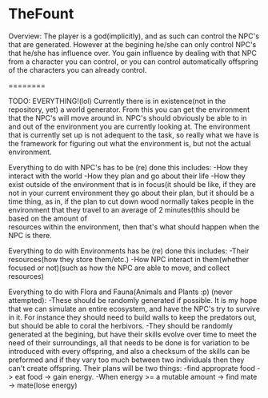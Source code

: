 TheFount
========

Overview:
  The player is a god(implicitly), and as such can control the NPC's that are generated. 
  However at the begining he/she can only control NPC's that he/she has influence over. 
  You gain influence by dealing with that NPC from a character you can control, 
  or you can control automatically offspring of the characters you can already control.

========

TODO:
EVERYTHING!(lol)
Currently there is in existence(not in the repository, yet) a world generator. 
From this you can get the environment that the NPC's will move around in. 
NPC's should obviously be able to in and out of the environment you are currently looking at. 
The environment that is currently set up is not adequent to the task, 
so really what we have is the framework for figuring out what the environment is, but not the actual environment.

Everything to do with NPC's has to be (re) done this includes:
  -How they interact with the world
  -How they plan and go about their life
  -How they exist outside of the environment that is in focus(it should be like, if they are not in your current
   environment they go about their plan, but it should be a time thing, as in, if the plan to cut down wood normally
   takes people in the environment that they travel to an average of 2 minutes(this should be based on the amount of     
   resources within the environment, then that's what should happen when the NPC is there.

Everything to do with Environments has be (re) done this includes:
  -Their resources(how they store them/etc.)
  -How NPC interact in them(whether focused or not)(such as how the NPC are able to move, and collect resources)
  
Everything to do with Flora and Fauna(Animals and Plants :p) (never attempted):
  -These should be randomly generated if possible. It is my hope that we can simulate an entire ecosystem, and have the
   NPC's try to survive in it. For instance they should need to build walls to keep the predators out, but should be 
   able to coral the herbivors.
  -They should be randomly generated at the begining, but have their skills evolve over time to meet the need of their 
   surroundings, all that needs to be done is for variation to be introduced with every offspring, and also a checksum
   of the skills can be preformed and if they vary too much between two individuals then they can't create offspring.
   Their plans will be two things: 
     -find approprate food -> eat food -> gain energy. 
     -When energy >= a mutable amount -> find mate -> mate(lose energy)

